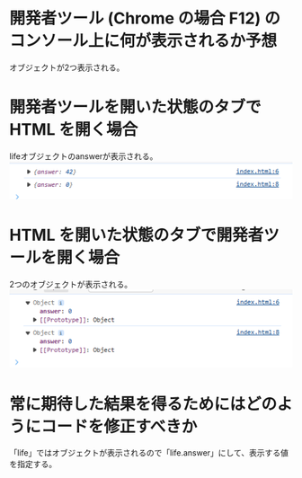 # 開発者ツール (Chrome の場合 F12) のコンソール上に何が表示されるか予想
オブジェクトが2つ表示される。

# 開発者ツールを開いた状態のタブで HTML を開く場合
lifeオブジェクトのanswerが表示される。
![alt text](image-1.png)

# HTML を開いた状態のタブで開発者ツールを開く場合
2つのオブジェクトが表示される。
![alt text](image.png)

# 常に期待した結果を得るためにはどのようにコードを修正すべきか
「life」ではオブジェクトが表示されるので「life.answer」にして、表示する値を指定する。
